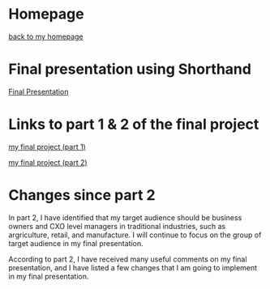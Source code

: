 # Homepage

[back to my homepage](/README.md)

# Final presentation using Shorthand

[Final Presentation](/https://preview.shorthand.com/05JkPtfPggjpVJFQ)

# Links to part 1 & 2 of the final project

[my final project (part 1)](/final_project_1_Tianyi.md)

[my final project (part 2)](/final_project_2_Tianyi.md)

# Changes since part 2

In part 2, I have identified that my target audience should be business owners and CXO level managers in traditional industries, such as argriculture, retail, and manufacture. I will continue to focus on the group of target audience in my final presentation.

According to part 2, I have received many useful comments on my final presentation, and I have listed a few changes that I am going to implement in my final presentation.
